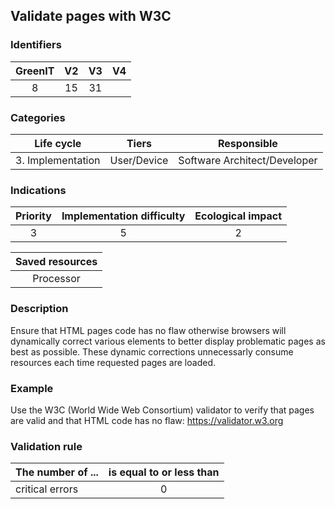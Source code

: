 ## Validate pages with W3C

### Identifiers

| GreenIT |  V2  |  V3  |  V4  |
|:-------:|:----:|:----:|:----:|
|  8    | 15  | 31  |      |

### Categories

| Life cycle |  Tiers  |  Responsible  |
|:---------:|:----:|:----:|
| 3. Implementation | User/Device | Software Architect/Developer |

### Indications

| Priority |      Implementation difficulty       |  Ecological impact    |
|:-------------------:|:-------------------------:|:---------------------:|
| 3 | 5 | 2 |

|Saved resources                                    |
|:----------------------------------------------------------:|
|  Processor  |

### Description

Ensure that HTML pages code has no flaw otherwise browsers will dynamically correct various elements to better display problematic pages as best as possible.
These dynamic corrections unnecessarly consume resources each time requested pages are loaded.

### Example

Use the W3C (World Wide Web Consortium) validator to verify that pages are valid and that HTML code has no flaw:
https://validator.w3.org

### Validation rule

| The number of ...     | is equal to or less than   | 
|-------------------|:-------------------------:|
| critical errors  | 0  |
